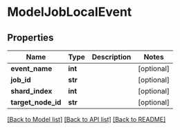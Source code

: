 # ModelJobLocalEvent

## Properties
Name | Type | Description | Notes
------------ | ------------- | ------------- | -------------
**event_name** | **int** |  | [optional] 
**job_id** | **str** |  | [optional] 
**shard_index** | **int** |  | [optional] 
**target_node_id** | **str** |  | [optional] 

[[Back to Model list]](../README.md#documentation-for-models) [[Back to API list]](../README.md#documentation-for-api-endpoints) [[Back to README]](../README.md)

